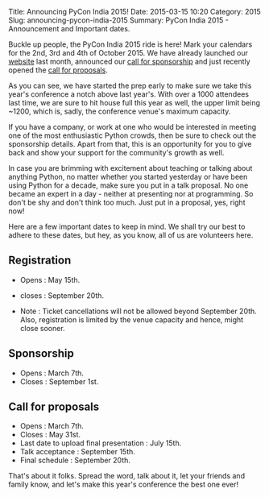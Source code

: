 Title: Announcing PyCon India 2015!
Date: 2015-03-15 10:20
Category: 2015
Slug: announcing-pycon-india-2015
Summary: PyCon India 2015 - Announcement and Important dates.

Buckle up people, the PyCon India 2015 ride is here! Mark your calendars for the 2nd, 3rd and 4th of October 2015. We have already launched our [website](http://in.pycon.org/2015/) last month, announced our [call for sponsorship](http://in.pycon.org/2015/sponsorship.html) and just recently opened the [call for proposals](http://in.pycon.org/blog/2015/call-for-proposals.html).

As you can see, we have started the prep early to make sure we take this year's conference a notch above last year's. With over a 1000 attendees last time, we are sure to hit house full this year as well, the upper limit being ~1200, which is, sadly, the conference venue's maximum capacity.

If you have a company, or work at one who would be interested in meeting one of the most enthusiastic Python crowds, then be sure to check out the sponsorship details. Apart from that, this is an opportunity for you to give back and show your support for the community's growth as well.

In case you are brimming with excitement about teaching or talking about anything Python, no matter whether you started yesterday or have been using Python for a decade, make sure you put in a talk proposal. No one became an expert in a day - neither at presenting nor at programming. So don't be shy and don't think too much. Just put in a proposal, yes, right now!

Here are a few important dates to keep in mind. We shall try our best to adhere to these dates, but hey, as you know, all of us are volunteers here.

Registration
------------

- Opens  : May 15th.
- closes : September 20th.

- Note   : Ticket cancellations will not be allowed beyond September 20th. Also, registration is limited by the venue capacity and hence, might close sooner.

Sponsorship
-----------

- Opens  : March 7th.
- Closes : September 1st. 

Call for proposals
------------------

- Opens  : March 7th.
- Closes : May 31st.
- Last date to upload final presentation : July 15th.
- Talk acceptance : September 15th.
- Final schedule  : September 20th.

That's about it folks. Spread the word, talk about it, let your friends and family know, and let's make this year's conference the best one ever!
